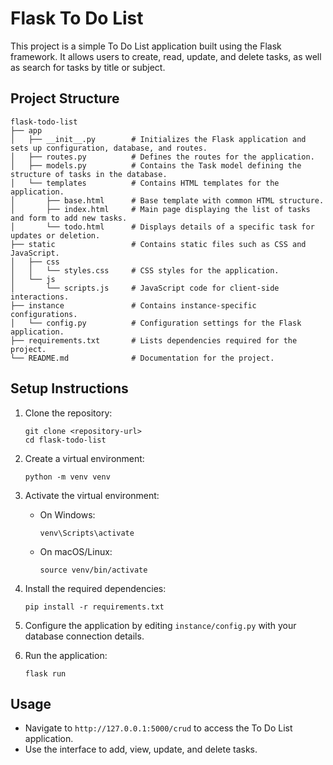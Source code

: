 # Flask To Do List

This project is a simple To Do List application built using the Flask framework. It allows users to create, read, update, and delete tasks, as well as search for tasks by title or subject.

## Project Structure

```
flask-todo-list
├── app
│   ├── __init__.py        # Initializes the Flask application and sets up configuration, database, and routes.
│   ├── routes.py          # Defines the routes for the application.
│   ├── models.py          # Contains the Task model defining the structure of tasks in the database.
│   └── templates          # Contains HTML templates for the application.
│       ├── base.html      # Base template with common HTML structure.
│       ├── index.html     # Main page displaying the list of tasks and form to add new tasks.
│       └── todo.html      # Displays details of a specific task for updates or deletion.
├── static                 # Contains static files such as CSS and JavaScript.
│   ├── css
│   │   └── styles.css     # CSS styles for the application.
│   └── js
│       └── scripts.js     # JavaScript code for client-side interactions.
├── instance               # Contains instance-specific configurations.
│   └── config.py          # Configuration settings for the Flask application.
├── requirements.txt       # Lists dependencies required for the project.
└── README.md              # Documentation for the project.
```

## Setup Instructions

1. Clone the repository:
   ```
   git clone <repository-url>
   cd flask-todo-list
   ```

2. Create a virtual environment:
   ```
   python -m venv venv
   ```

3. Activate the virtual environment:
   - On Windows:
     ```
     venv\Scripts\activate
     ```
   - On macOS/Linux:
     ```
     source venv/bin/activate
     ```

4. Install the required dependencies:
   ```
   pip install -r requirements.txt
   ```

5. Configure the application by editing `instance/config.py` with your database connection details.

6. Run the application:
   ```
   flask run
   ```

## Usage

- Navigate to `http://127.0.0.1:5000/crud` to access the To Do List application.
- Use the interface to add, view, update, and delete tasks.